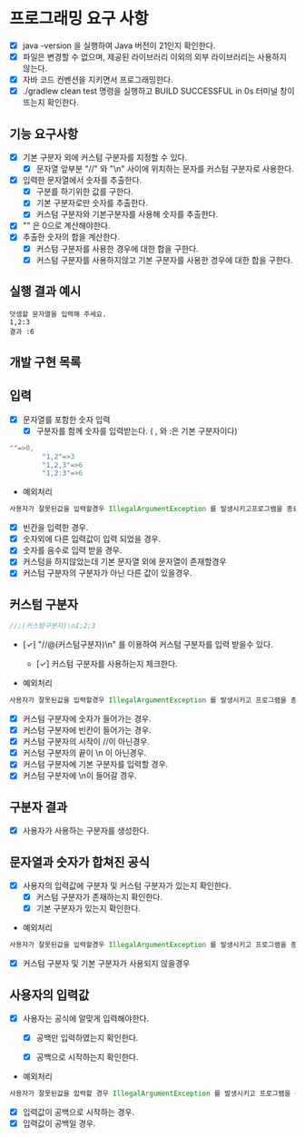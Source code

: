 # 프로그래밍 요구 사항

- [x] java -version 을 실행하여 Java 버전이 21인지 확인한다.
- [x] 파일은 변경할 수 없으며, 제공된 라이브러리 이외의 외부 라이브러리는 사용하지 않는다.
- [x] 자바 코드 컨벤션을 지키면서 프로그래밍한다.
- [x] ./gradlew clean test 명령을 실행하고 BUILD SUCCESSFUL in 0s 터미널 창이 뜨는지 확인한다.

## 기능 요구사항

- [x] 기본 구분자 외에 커스텀 구분자를 지정할 수 있다.
    - [x] 문자열 앞부분 "//" 와 "\n" 사이에 위치하는 문자를 커스텀 구분자로 사용한다.
- [x] 입력한 문자열에서 숫자를 추출한다.
    - [x] 구분를 하기위한 값를 구한다.
    - [x] 기본 구분자로만 숫자를 추출한다.
    - [x] 커스텀 구분자와 기본구분자를 사용해 숫자를 추출한다.
- [x] "" 은 0으로 계산해야한다.
- [x] 추출한 숫자의 합을 계산한다.
    - [x] 커스텀 구분자를 사용한 경우에 대한 합을 구한다.
    - [X] 커스텀 구분자를 사용하지않고 기본 구분자를 사용한 경우에 대한 합을 구한다.

## 실행 결과 예시

```
덧셈할 문자열을 입력해 주세요.
1,2:3
결과 :6
```

## 개발 구현 목록

## 입력

- [x] 문자열를 포함한 숫자 입력
    - [x] 구분자를 함께 숫자를 입력받는다. ( , 와 :은 기본 구분자이다)

```java
""=>0,
        "1,2"=>3
        "1,2,3"=>6
        "1,2:3"=>6
```

- 예외처리

```java
사용자가 잘못된값을 입력할경우 IllegalArgumentException 를 발생시키고프로그램을 종료시킨다.
```

- [x] 빈칸을 입력한 경우.
- [x] 숫자외에 다른 입력값이 입력 되었을 경우.
- [x] 숫자를 음수로 입력 받을 경우.
- [x] 커스텀을 하지않았는데 기본 문자열 외에 문자열이 존재할경우
- [x] 커스텀 구분자의 구분자가 아닌 다른 값이 있을경우.

## 커스텀 구분자

```java
//;(커스텀구분자)\n1;2;3
```

- [✓] "//@(커스텀구분자)\n" 를 이용하여 커스텀 구분자를 입력 받을수 있다.
    - [✓] 커스텀 구분자를 사용하는지 체크한다.


- 예외처리

```java
사용자가 잘못된값을 입력할경우 IllegalArgumentException 를 발생시키고 프로그램을 종료시킨다.
```

- [x] 커스텀 구분자에 숫자가 들어가는 경우.
- [x] 커스텀 구분자에 빈칸이 들어가는 경우.
- [x] 커스텀 구분자의 시작이 //이 아닌경우.
- [x] 커스텀 구분자의 끝이 \n 이 아닌경우.
- [x] 커스텀 구분자에 기본 구분자를 입력할 경우.
- [x] 커스텀 구분자에 \n이 들어갈 경우.

## 구분자 결과

- [x] 사용자가 사용하는 구분자를 생성한다.

## 문자열과 숫자가 합쳐진 공식

- [x] 사용자의 입력값에 구분자 및 커스텀 구분자가 있는지 확인한다.
    - [x] 커스텀 구분자가 존재하는지 확인한다.
    - [x] 기본 구분자가 있는지 확인한다.

- 예외처리

```java
사용자가 잘못된값을 입력할경우 IllegalArgumentException 를 발생시키고 프로그램을 종료시킨다.
```

- [x] 커스텀 구분자 및 기본 구분자가 사용되지 않을경우

## 사용자의 입력값

- [x] 사용자는 공식에 알맞게 입력해야한다.
    - [x] 공백만 입력하였는지 확인한다.
    - [x] 공백으로 시작하는지 확인한다.


- 예외처리

```java
사용자가 잘못된값을 입력할 경우 IllegalArgumentException 를 발생시키고 프로그램을 종료시킨다.
```

- [x] 입력값이 공백으로 시작하는 경우.
- [x] 입력값이 공백일 경우.